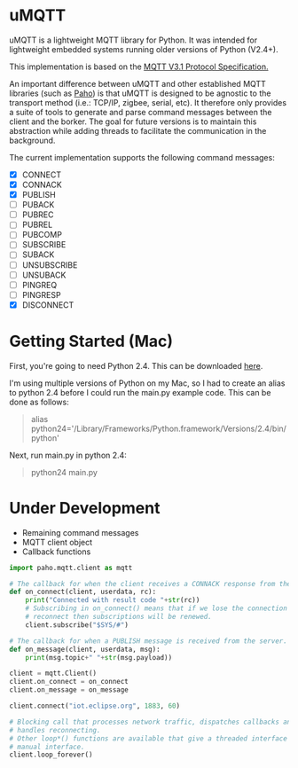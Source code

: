 # uMQTT

uMQTT is a lightweight MQTT library for Python. It was intended for lightweight embedded systems running older versions of Python (V2.4+).

This implementation is based on the [MQTT V3.1 Protocol Specification.](http://public.dhe.ibm.com/software/dw/webservices/ws-mqtt/mqtt-v3r1.html)

An important difference between uMQTT and other established MQTT libraries (such as [Paho](https://eclipse.org/paho/)) is that uMQTT is designed to be agnostic to the transport method (i.e.: TCP/IP, zigbee, serial, etc). It therefore only provides a suite of tools to generate and parse command messages between the client and the borker. The goal for future versions is to maintain this abstraction while adding threads to facilitate the communication in the background.

The current implementation supports the following command messages:

- [X] CONNECT
- [X] CONNACK
- [X] PUBLISH
- [ ] PUBACK
- [ ] PUBREC
- [ ] PUBREL
- [ ] PUBCOMP
- [ ] SUBSCRIBE
- [ ] SUBACK
- [ ] UNSUBSCRIBE
- [ ] UNSUBACK
- [ ] PINGREQ
- [ ] PINGRESP
- [X] DISCONNECT

# Getting Started (Mac)

First, you're going to need Python 2.4. This can be downloaded [here](https://www.python.org/ftp/python/2.4.3/Universal-MacPython-2.4.3-2006-04-07.dmg).

I'm using multiple versions of Python on my Mac, so I had to create an alias to python 2.4 before I could run the main.py example code. This can be done as follows:

> alias python24='/Library/Frameworks/Python.framework/Versions/2.4/bin/python'

Next, run main.py in python 2.4:

> python24 main.py

# Under Development

* Remaining command messages
* MQTT client object
* Callback functions

```python
import paho.mqtt.client as mqtt

# The callback for when the client receives a CONNACK response from the server.
def on_connect(client, userdata, rc):
    print("Connected with result code "+str(rc))
	# Subscribing in on_connect() means that if we lose the connection and
	# reconnect then subscriptions will be renewed.
	client.subscribe("$SYS/#")

# The callback for when a PUBLISH message is received from the server.
def on_message(client, userdata, msg):
	print(msg.topic+" "+str(msg.payload))

client = mqtt.Client()
client.on_connect = on_connect
client.on_message = on_message

client.connect("iot.eclipse.org", 1883, 60)

# Blocking call that processes network traffic, dispatches callbacks and
# handles reconnecting.
# Other loop*() functions are available that give a threaded interface and a
# manual interface.
client.loop_forever()
```
